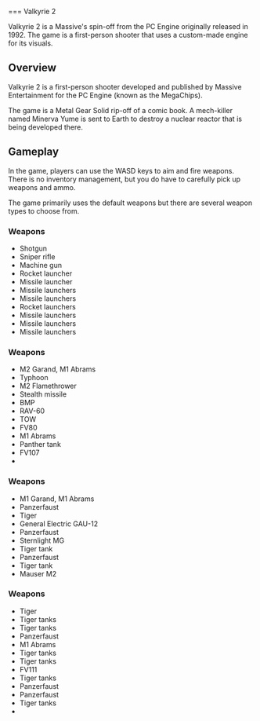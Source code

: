 
===
Valkyrie 2

Valkyrie 2 is a Massive's spin-off from the PC Engine originally released in 1992. The game is a first-person shooter that uses a custom-made engine for its visuals.

## Overview

Valkyrie 2 is a first-person shooter developed and published by Massive Entertainment for the PC Engine (known as the MegaChips).

The game is a Metal Gear Solid rip-off of a comic book. A mech-killer named Minerva Yume is sent to Earth to destroy a nuclear reactor that is being developed there.

## Gameplay

In the game, players can use the WASD keys to aim and fire weapons. There is no inventory management, but you do have to carefully pick up weapons and ammo.

The game primarily uses the default weapons but there are several weapon types to choose from.

### Weapons

*   Shotgun
*   Sniper rifle
*   Machine gun
*   Rocket launcher
*   Missile launcher
*   Missile launchers
*   Missile launchers
*   Rocket launchers
*   Missile launchers
*   Missile launchers
*   Missile launchers

### Weapons

*   M2 Garand, M1 Abrams
*   Typhoon
*   M2 Flamethrower
*   Stealth missile
*   BMP
*   RAV-60
*   TOW
*   FV80
*   M1 Abrams
*   Panther tank
*   FV107
*  

### Weapons

*   M1 Garand, M1 Abrams
*   Panzerfaust
*   Tiger
*   General Electric GAU-12
*   Panzerfaust
*   Sternlight MG
*   Tiger tank
*   Panzerfaust
*   Tiger tank
*   Mauser M2

### Weapons

*   Tiger
*   Tiger tanks
*   Tiger tanks
*   Panzerfaust
*   M1 Abrams
*   Tiger tanks
*   Tiger tanks
*   FV111
*   Tiger tanks
*   Panzerfaust
*   Panzerfaust
*   Tiger tanks
* 
